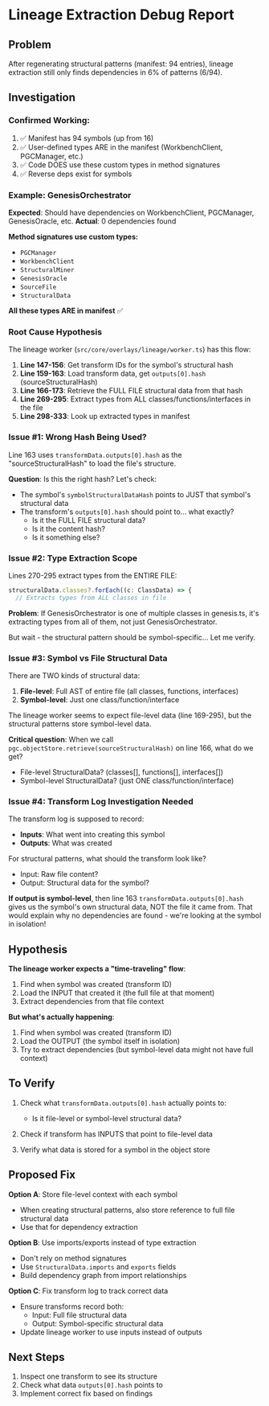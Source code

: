 # Lineage Extraction Debug Report

## Problem

After regenerating structural patterns (manifest: 94 entries), lineage extraction still only finds dependencies in 6% of patterns (6/94).

## Investigation

### Confirmed Working:

1. ✅ Manifest has 94 symbols (up from 16)
2. ✅ User-defined types ARE in the manifest (WorkbenchClient, PGCManager, etc.)
3. ✅ Code DOES use these custom types in method signatures
4. ✅ Reverse deps exist for symbols

### Example: GenesisOrchestrator

**Expected**: Should have dependencies on WorkbenchClient, PGCManager, GenesisOracle, etc.
**Actual**: 0 dependencies found

**Method signatures use custom types:**

- `PGCManager`
- `WorkbenchClient`
- `StructuralMiner`
- `GenesisOracle`
- `SourceFile`
- `StructuralData`

**All these types ARE in manifest** ✅

### Root Cause Hypothesis

The lineage worker (`src/core/overlays/lineage/worker.ts`) has this flow:

1. **Line 147-156**: Get transform IDs for the symbol's structural hash
2. **Line 159-163**: Load transform data, get `outputs[0].hash` (sourceStructuralHash)
3. **Line 166-173**: Retrieve the FULL FILE structural data from that hash
4. **Line 269-295**: Extract types from ALL classes/functions/interfaces in the file
5. **Line 298-333**: Look up extracted types in manifest

### Issue #1: Wrong Hash Being Used?

Line 163 uses `transformData.outputs[0].hash` as the "sourceStructuralHash" to load the file's structure.

**Question**: Is this the right hash? Let's check:

- The symbol's `symbolStructuralDataHash` points to JUST that symbol's structural data
- The transform's `outputs[0].hash` should point to... what exactly?
  - Is it the FULL FILE structural data?
  - Is it the content hash?
  - Is it something else?

### Issue #2: Type Extraction Scope

Lines 270-295 extract types from the ENTIRE FILE:

```typescript
structuralData.classes?.forEach((c: ClassData) => {
  // Extracts types from ALL classes in file
```

**Problem**: If GenesisOrchestrator is one of multiple classes in genesis.ts, it's extracting types from all of them, not just GenesisOrchestrator.

But wait - the structural pattern should be symbol-specific... Let me verify.

### Issue #3: Symbol vs File Structural Data

There are TWO kinds of structural data:

1. **File-level**: Full AST of entire file (all classes, functions, interfaces)
2. **Symbol-level**: Just one class/function/interface

The lineage worker seems to expect file-level data (line 169-295), but the structural patterns store symbol-level data.

**Critical question**: When we call `pgc.objectStore.retrieve(sourceStructuralHash)` on line 166, what do we get?

- File-level StructuralData? (classes[], functions[], interfaces[])
- Symbol-level StructuralData? (just ONE class/function/interface)

### Issue #4: Transform Log Investigation Needed

The transform log is supposed to record:

- **Inputs**: What went into creating this symbol
- **Outputs**: What was created

For structural patterns, what should the transform look like?

- Input: Raw file content?
- Output: Structural data for the symbol?

**If output is symbol-level**, then line 163 `transformData.outputs[0].hash` gives us the symbol's own structural data, NOT the file it came from. That would explain why no dependencies are found - we're looking at the symbol in isolation!

## Hypothesis

**The lineage worker expects a "time-traveling" flow**:

1. Find when symbol was created (transform ID)
2. Load the INPUT that created it (the full file at that moment)
3. Extract dependencies from that file context

**But what's actually happening**:

1. Find when symbol was created (transform ID)
2. Load the OUTPUT (the symbol itself in isolation)
3. Try to extract dependencies (but symbol-level data might not have full context)

## To Verify

1. Check what `transformData.outputs[0].hash` actually points to:
   - Is it file-level or symbol-level structural data?

2. Check if transform has INPUTS that point to file-level data

3. Verify what data is stored for a symbol in the object store

## Proposed Fix

**Option A**: Store file-level context with each symbol

- When creating structural patterns, also store reference to full file structural data
- Use that for dependency extraction

**Option B**: Use imports/exports instead of type extraction

- Don't rely on method signatures
- Use `StructuralData.imports` and `exports` fields
- Build dependency graph from import relationships

**Option C**: Fix transform log to track correct data

- Ensure transforms record both:
  - Input: Full file structural data
  - Output: Symbol-specific structural data
- Update lineage worker to use inputs instead of outputs

## Next Steps

1. Inspect one transform to see its structure
2. Check what data `outputs[0].hash` points to
3. Implement correct fix based on findings

